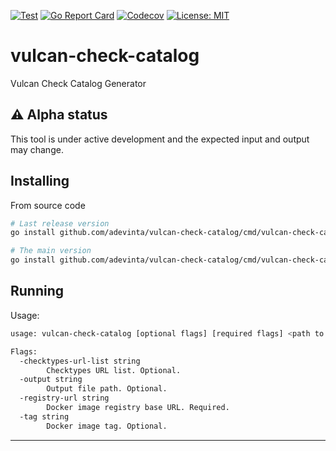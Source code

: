 [![Test][test-img]][test]
[![Go Report Card][go-report-img]][go-report]
[![Codecov][codecov-img]][codecov]
[![License: MIT][license-img]][license]

# vulcan-check-catalog

Vulcan Check Catalog Generator

## ⚠️ Alpha status

This tool is under active development and the expected input and output may change.

## Installing

From source code

```sh
# Last release version
go install github.com/adevinta/vulcan-check-catalog/cmd/vulcan-check-catalog@latest

# The main version
go install github.com/adevinta/vulcan-check-catalog/cmd/vulcan-check-catalog@main
```

## Running

Usage:
```sh
usage: vulcan-check-catalog [optional flags] [required flags] <path to checks>

Flags:
  -checktypes-url-list string
        Checktypes URL list. Optional.
  -output string
        Output file path. Optional.
  -registry-url string
        Docker image registry base URL. Required.
  -tag string
        Docker image tag. Optional.
```

---

[test]: https://github.com/adevinta/vulcan-check-catalog/actions/workflows/test.yaml
[test-img]: https://github.com/adevinta/vulcan-check-catalog/actions/workflows/test.yaml/badge.svg
[go-report]: https://goreportcard.com/report/github.com/adevinta/vulcan-check-catalog
[go-report-img]: https://goreportcard.com/badge/github.com/adevinta/vulcan-check-catalog
[codecov]: https://codecov.io/gh/adevinta/vulcan-check-catalog
[codecov-img]: https://codecov.io/gh/adevinta/vulcan-check-catalog/branch/main/graph/badge.svg
[license]: https://github.com/adevinta/vulcan-check-catalog/actions/blob/main/LICENSE
[license-img]: https://img.shields.io/badge/License-MIT-blue.svg
